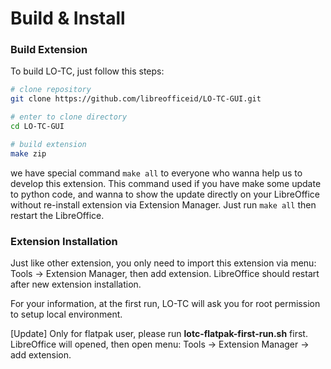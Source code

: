 # Build & Install

### Build Extension

To build LO-TC, just follow this steps:

```bash
# clone repository
git clone https://github.com/libreofficeid/LO-TC-GUI.git

# enter to clone directory 
cd LO-TC-GUI

# build extension
make zip
```

we have special command `make all` to everyone who wanna help us to develop this extension. This command used if you have make some update to python code, and wanna to show the update directly on your LibreOffice without re-install extension via Extension Manager. Just run `make all` then restart the LibreOffice.

### Extension Installation

Just like other extension, you only need to import this extension via menu: Tools -&gt; Extension Manager, then add extension. LibreOffice should restart after new extension installation.

For your information, at the first run, LO-TC will ask you for root permission to setup local environment.

\[Update\] Only for flatpak user, please run **lotc-flatpak-first-run.sh** first. LibreOffice will opened, then open menu: Tools -&gt; Extension Manager -&gt; add extension.

